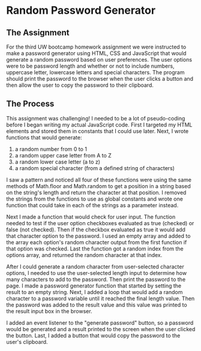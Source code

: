 # Random Password Generator

## The Assignment
For the third UW bootcamp homework assignment we were instructed to make a password generator using HTML, CSS and JavaScript that would generate a random password based on user preferences. The user options were to be password length and whether or not to include numbers, uppercase letter, lowercase letters and special characters. The program should print the password to the  browser when the user clicks a button and then allow the user to copy the password to their clipboard. 

## The Process
This assignment was challenging! I needed to be a lot of pseudo-coding before I began writing my actual JavaScript code. First I targeted my HTML elements and stored them in constants that I could use later. Next, I wrote functions that would generate:
1. a random number from 0 to 1
2. a random upper case letter from A to Z
3. a random lower case letter (a to z)
4. a random special character (from a defined string of characters)

I saw a pattern and noticed all four of these functions were using the same methods of Math.floor and Math.random to get a position in a string based on the string's length and return the character at that position. I removed the strings from the functions to use as global constants and wrote one function that could take in each of the strings as a parameter instead. 

Next I made a function that would check for user input. The function needed to test if the user option checkboxes evaluated as true (checked) or false (not checked). Then if the checkbox evaluated as true it would add that character option to the password. I used an empty array and added to the array each option's random character output from the first function if that option was checked. Last the function got a random index from the options array, and returned the random character at that index. 

After I could generate a random character from user-selected character options, I needed to use the user-selected length input to determine how many characters to add to the password. Then print the password to the page. I made a password generator function that started by setting the result to an empty string. Next, I added a loop that would add a random character to a password variable until it reached the final length value. Then the password was added to the result value and this value was printed to the result input box in the browser. 

I added an event listener to the "generate password" button, so a password would be generated and a result printed to the screen when the user clicked the button. Last, I added a button that would copy the password to the user's clipboard. 


